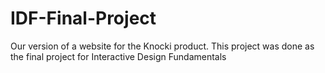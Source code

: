 # IDF-Final-Project
Our version of a website for the Knocki product. This project was done as the final project for Interactive Design Fundamentals
